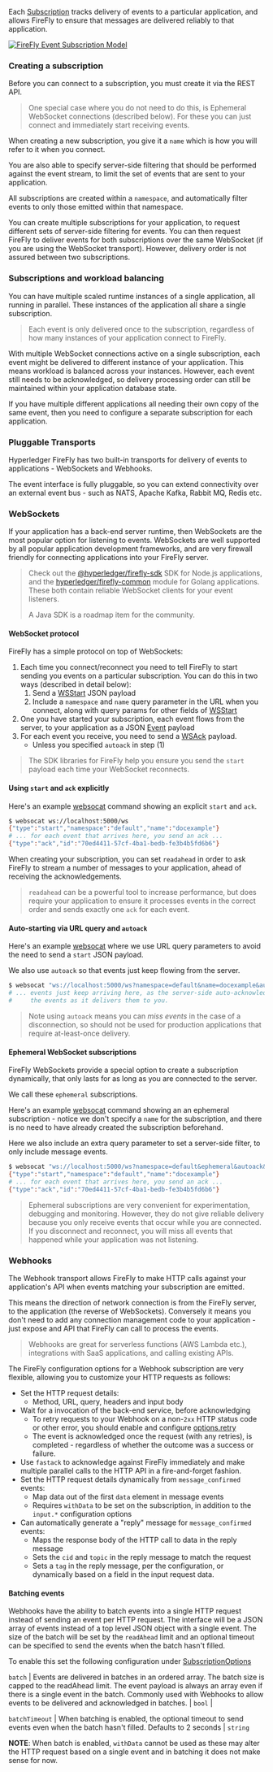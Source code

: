 Each [Subscription](subscription.html#subscription) tracks delivery of events to a particular
application, and allows FireFly to ensure that messages are delivered reliably
to that application.

[![FireFly Event Subscription Model](../../images/firefly_event_subscription_model.jpg)](../../images/firefly_event_subscription_model.jpg)

### Creating a subscription

Before you can connect to a subscription, you must create it via the REST API.

> One special case where you do not need to do this, is Ephemeral WebSocket
> connections (described below).
> For these you can just connect and immediately start receiving events.

When creating a new subscription, you give it a `name` which is how you will
refer to it when you connect.

You are also able to specify server-side filtering that should be performed
against the event stream, to limit the set of events that are sent to your
application.

All subscriptions are created within a `namespace`, and automatically filter
events to only those emitted within that namespace.

You can create multiple subscriptions for your application, to request
different sets of server-side filtering for events. You can then request
FireFly to deliver events for both subscriptions over the same WebSocket
(if you are using the WebSocket transport). However, delivery order is
not assured between two subscriptions.

### Subscriptions and workload balancing

You can have multiple scaled runtime instances of a single application,
all running in parallel. These instances of the application all share a
single subscription.

> Each event is only delivered once to the subscription, regardless of how
> many instances of your application connect to FireFly.

With multiple WebSocket connections active on a single subscription,
each event might be delivered to different instance of your application.
This means workload is balanced across your instances. However, each
event still needs to be acknowledged, so delivery processing order
can still be maintained within your application database state.

If you have multiple different applications all needing their own copy of
the same event, then you need to configure a separate subscription
for each application.

### Pluggable Transports

Hyperledger FireFly has two built-in transports for delivery of events
to applications - WebSockets and Webhooks.

The event interface is fully pluggable, so you can extend connectivity
over an external event bus - such as NATS, Apache Kafka, Rabbit MQ, Redis etc.

### WebSockets

If your application has a back-end server runtime, then WebSockets are
the most popular option for listening to events. WebSockets are well supported
by all popular application development frameworks, and are very firewall friendly
for connecting applications into your FireFly server.

> Check out the [@hyperledger/firefly-sdk](https://www.npmjs.com/package/@hyperledger/firefly-sdk)
> SDK for Node.js applications, and the [hyperledger/firefly-common](https://github.com/hyperledger/firefly-common)
> module for Golang applications. These both contain reliable WebSocket clients for your event listeners.
>
> A Java SDK is a roadmap item for the community.

#### WebSocket protocol

FireFly has a simple protocol on top of WebSockets:

1. Each time you connect/reconnect you need to tell FireFly to start
   sending you events on a particular subscription. You can do this in two
   ways (described in detail below):
    1. Send a [WSStart](./wsstart.html) JSON payload
    2. Include a `namespace` and `name` query parameter in the URL when you
       connect, along with query params for other fields of [WSStart](./wsstart.html)
2. One you have started your subscription, each event flows from
   the server, to your application as a JSON [Event](./event.html) payload
3. For each event you receive, you need to send a [WSAck](./wsack.html) payload.
    - Unless you specified `autoack` in step (1)

> The SDK libraries for FireFly help you ensure you send the `start`
> payload each time your WebSocket reconnects.

#### Using `start` and `ack` explicitly

Here's an example [websocat](https://github.com/vi/websocat) command
showing an explicit `start` and `ack`.

```sh
$ websocat ws://localhost:5000/ws
{"type":"start","namespace":"default","name":"docexample"}
# ... for each event that arrives here, you send an ack ...
{"type":"ack","id":"70ed4411-57cf-4ba1-bedb-fe3b4b5fd6b6"}
```

When creating your subscription, you can set `readahead` in order to
ask FireFly to stream a number of messages to your application,
ahead of receiving the acknowledgements.

> `readahead` can be a powerful tool to increase performance, but does
> require your application to ensure it processes events in the correct
> order and sends exactly one `ack` for each event.

#### Auto-starting via URL query and `autoack`

Here's an example [websocat](https://github.com/vi/websocat) where we use
URL query parameters to avoid the need to send a `start` JSON payload.

We also use `autoack` so that events just keep flowing from the server.

```sh
$ websocat "ws://localhost:5000/ws?namespace=default&name=docexample&autoack"
# ... events just keep arriving here, as the server-side auto-acknowledges
#     the events as it delivers them to you.
```

> Note using `autoack` means you can _miss events_ in the case of a disconnection,
> so should not be used for production applications that require at-least-once delivery.

#### Ephemeral WebSocket subscriptions

FireFly WebSockets provide a special option to create a subscription dynamically, that
only lasts for as long as you are connected to the server.

We call these `ephemeral` subscriptions.

Here's an example [websocat](https://github.com/vi/websocat) command
showing an an ephemeral subscription - notice we don't specify a `name` for the
subscription, and there is no need to have already created the subscription
beforehand.

Here we also include an extra query parameter to set a server-side filter, to only
include message events.

```sh
$ websocat "ws://localhost:5000/ws?namespace=default&ephemeral&autoack&filter.events=message_.*"
{"type":"start","namespace":"default","name":"docexample"}
# ... for each event that arrives here, you send an ack ...
{"type":"ack","id":"70ed4411-57cf-4ba1-bedb-fe3b4b5fd6b6"}
```

> Ephemeral subscriptions are very convenient for experimentation, debugging and monitoring.
> However, they do not give reliable delivery because you only receive events that
> occur while you are connected. If you disconnect and reconnect, you will miss all events
> that happened while your application was not listening.

### Webhooks

The Webhook transport allows FireFly to make HTTP calls against your application's API
when events matching your subscription are emitted.

This means the direction of network connection is from the FireFly server, to the
application (the reverse of WebSockets). Conversely it means you don't need to add
any connection management code to your application - just expose and API that
FireFly can call to process the events.

> Webhooks are great for serverless functions (AWS Lambda etc.), integrations
> with SaaS applications, and calling existing APIs.

The FireFly configuration options for a Webhook subscription are very flexible,
allowing you to customize your HTTP requests as follows:

- Set the HTTP request details:
  - Method, URL, query, headers and input body
- Wait for a invocation of the back-end service, before acknowledging
  - To retry requests to your Webhook on a non-`2xx` HTTP status code
    or other error, you should enable and configure
    [options.retry](../subscription.html#webhookretryoptions)
  - The event is acknowledged once the request (with any retries), is
    completed - regardless of whether the outcome was a success or failure.
- Use `fastack` to acknowledge against FireFly immediately and make multiple
  parallel calls to the HTTP API in a fire-and-forget fashion.
- Set the HTTP request details dynamically from `message_confirmed` events:
  - Map data out of the first `data` element in message events
  - Requires `withData` to be set on the subscription, in addition to the
    `input.*` configuration options
- Can automatically generate a "reply" message for `message_confirmed` events:
  - Maps the response body of the HTTP call to data in the reply message
  - Sets the `cid` and `topic` in the reply message to match the request
  - Sets a `tag` in the reply message, per the configuration, or dynamically
    based on a field in the input request data.


#### Batching events 

Webhooks have the ability to batch events into a single HTTP request instead of sending an event per HTTP request. The interface will be a JSON array of events instead of a top level JSON object with a single event. The size of the batch will be set by the `readAhead` limit and an optional timeout can be specified to send the events when the batch hasn't filled.

To enable this set the following configuration under [SubscriptionOptions](../subscription.html#subscriptionoptions)

`batch` | Events are delivered in batches in an ordered array. The batch size is capped to the readAhead limit. The event payload is always an array even if there is a single event in the batch. Commonly used with Webhooks to allow events to be delivered and acknowledged in batches. | `bool` |

`batchTimeout` | When batching is enabled, the optional timeout to send events even when the batch hasn't filled. Defaults to 2 seconds | `string`


**NOTE**: When batch is enabled, `withData` cannot be used as these may alter the HTTP request based on a single event and in batching it does not make sense for now.

